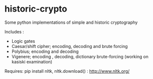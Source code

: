 # historic-crypto
Some python implementations of simple and historic cryptography

Includes :
- Logic gates
- Caesar/shift cipher; encoding, decoding and brute forcing
- Polybius; encoding and decoding
- Vigenere; encoding , decoding, dictionary brute-forcing (working on kasiski examination)

Requires: pip install nltk, nltk.download() : http://www.nltk.org/

